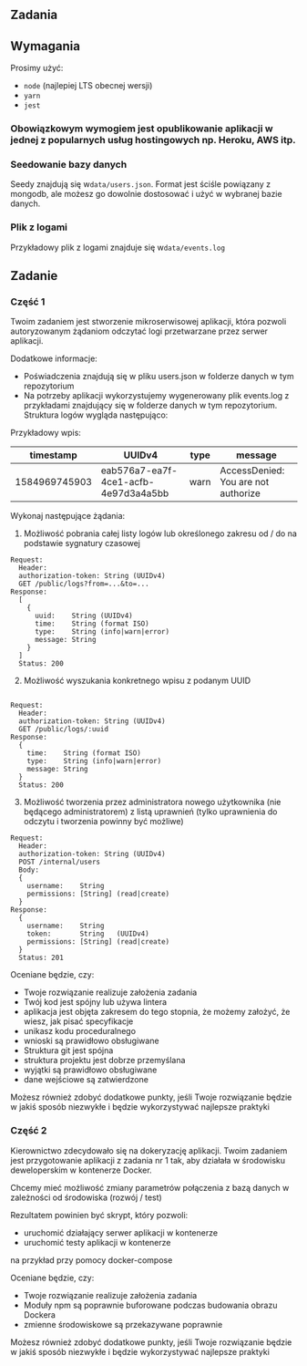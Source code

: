 ## Zadania

## Wymagania

Prosimy użyć:

- `node` (najlepiej LTS obecnej wersji)
- `yarn`
- `jest`

### Obowiązkowym wymogiem jest opublikowanie aplikacji w jednej z popularnych usług hostingowych np. Heroku, AWS itp.

### Seedowanie bazy danych

Seedy znajdują się w`data/users.json`. Format jest ściśle powiązany z mongodb, ale możesz go dowolnie dostosować i użyć w wybranej bazie danych.

### Plik z logami

Przykładowy plik z logami znajduje się w`data/events.log`

## Zadanie

### Część 1

Twoim zadaniem jest stworzenie mikroserwisowej aplikacji, która pozwoli autoryzowanym żądaniom odczytać logi przetwarzane przez serwer aplikacji.

Dodatkowe informacje:
* Poświadczenia znajdują się w pliku users.json w folderze danych w tym repozytorium
* Na potrzeby aplikacji wykorzystujemy wygenerowany plik events.log z przykładami znajdujący się w folderze danych w tym repozytorium. Struktura logów wygląda następująco:

Przykładowy wpis:

| timestamp | UUIDv4 | type | message |
|---|---|---|---|
| 1584969745903 | eab576a7-ea7f-4ce1-acfb-4e97d3a4a5bb | warn | AccessDenied: You are not authorize |

Wykonaj następujące żądania:

1. Możliwość pobrania całej listy logów lub określonego zakresu od / do na podstawie sygnatury czasowej
```
Request:
  Header:
  authorization-token: String (UUIDv4)
  GET /public/logs?from=...&to=...
Response:
  [
    {
      uuid:    String (UUIDv4)
      time:    String (format ISO)
      type:    String (info|warn|error)
      message: String
    }
  ]
  Status: 200
```
2. Możliwość wyszukania konkretnego wpisu z podanym UUID
```

Request:
  Header:
  authorization-token: String (UUIDv4)
  GET /public/logs/:uuid
Response:
  {
    time:    String (format ISO)
    type:    String (info|warn|error)
    message: String
  }
  Status: 200
```
3. Możliwość tworzenia przez administratora nowego użytkownika (nie będącego administratorem) z listą uprawnień (tylko uprawnienia do odczytu i tworzenia powinny być możliwe)
```
Request:
  Header:
  authorization-token: String (UUIDv4)
  POST /internal/users
  Body:
  {
    username:    String
    permissions: [String] (read|create)
  }
Response:
  {
    username:    String
    token:       String   (UUIDv4)
    permissions: [String] (read|create)
  }
  Status: 201
```

Oceniane będzie, czy:
* Twoje rozwiązanie realizuje założenia zadania
* Twój kod jest spójny lub używa lintera
* aplikacja jest objęta zakresem do tego stopnia, że możemy założyć, że wiesz, jak pisać specyfikacje
* unikasz kodu proceduralnego
* wnioski są prawidłowo obsługiwane
* Struktura git jest spójna
* struktura projektu jest dobrze przemyślana
* wyjątki są prawidłowo obsługiwane
* dane wejściowe są zatwierdzone

Możesz również zdobyć dodatkowe punkty, jeśli Twoje rozwiązanie będzie w jakiś sposób niezwykłe i będzie wykorzystywać najlepsze praktyki

### Część 2

Kierownictwo zdecydowało się na dokeryzację aplikacji. Twoim zadaniem jest przygotowanie aplikacji z zadania nr 1 tak, aby działała w środowisku deweloperskim w kontenerze Docker.

Chcemy mieć możliwość zmiany parametrów połączenia z bazą danych w zależności od środowiska (rozwój / test)

Rezultatem powinien być skrypt, który pozwoli:
* uruchomić działający serwer aplikacji w kontenerze
* uruchomić testy aplikacji w kontenerze

na przykład przy pomocy docker-compose

Oceniane będzie, czy:
* Twoje rozwiązanie realizuje założenia zadania
* Moduły npm są poprawnie buforowane podczas budowania obrazu Dockera
* zmienne środowiskowe są przekazywane poprawnie

Możesz również zdobyć dodatkowe punkty, jeśli Twoje rozwiązanie będzie w jakiś sposób niezwykłe i będzie wykorzystywać najlepsze praktyki